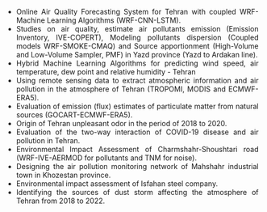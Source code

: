 <p>
<ul>
<li align="justify">Online Air Quality Forecasting System for Tehran with coupled WRF-Machine Learning Algorithms (WRF-CNN-LSTM).</li>
<li align="justify">Studies on air quality, estimate air pollutants emission (Emission Inventory, IVE-COPERT), Modeling pollutants dispersion (Coupled models WRF-SMOKE-CMAQ) and Source apportionment (High-Volume and Low-Volume Sampler, PMF) in Yazd province (Yazd to Ardakan line).</li>
<li align="justify">Hybrid Machine Learning Algorithms for predicting wind speed, air temperature, dew point and relative humidity - Tehran</li>
<li align="justify">Using remote sensing data to extract atmospheric information and air pollution in the atmosphere of Tehran (TROPOMI, MODIS and ECMWF-ERA5).</li>
<!--li align="justify">Calibration of Outdoor PM<sub>2.5</sub> and PM<sub>10</sub> Low-Cost Sensors with machine learning algorithm for Tehran and Yazd province.</li-->
<li align="justify">Evaluation of emission (flux) estimates of particulate matter from natural sources (GOCART-ECMWF-ERA5).</li>
<!--li align="justify">Forecasting dust storm events with remote sensing data, WRF modeling, machine learning algorithm and HYSPLIT.</li-->
<li align="justify">Origin of Tehran unpleasant odor in the period of 2018 to 2020.</li>
<li align="justify">Evaluation of the two-way interaction of COVID-19 disease and air pollution in Tehran.</li>
<li align="justify">Environmental Impact Assessment of Charmshahr-Shoushtari road (WRF-IVE-AERMOD for pollutants and TNM for noise).</li>
<li align="justify">Designing the air pollution monitoring network of Mahshahr industrial town in Khozestan province.</li>
<li align="justify">Environmental impact assessment of Isfahan steel company.</li>
<li align="justify">Identifying the sources of dust storm affecting the atmosphere of Tehran from 2018 to 2022.</li>
<ul>
</p>